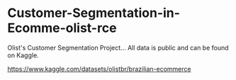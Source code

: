 # Customer-Segmentation-in-Ecomme-olist-rce
 Olist's Customer Segmentation Project... All data is public and can be found on Kaggle.


https://www.kaggle.com/datasets/olistbr/brazilian-ecommerce
